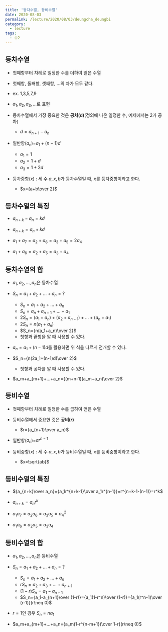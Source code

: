 ```yaml
---
title: '등차수열, 등비수열'
date: 2020-08-03
permalink: /lecture/2020/08/03/deungcha_deungbi
category:
  - lecture
tags:
  - 수2
---
```


## 등차수열
- 첫째항부터 차례로 일정한 수를 더하여 얻은 수열

- 첫째항, 둘째항, 셋째항, ...의 차가 모두 같다.

- ex. 1,3,5,7,9

- $a_1, a_2, a_3, ...$로 표현

- 등차수열에서 가장 중요한 것은 **공차(d)**(정의에 나온 일정한 수, 예제에서는 2가 공차)
	- $d=a_{n+1}-a_n$

- 일반항($a_n$)=$a_1+(n-1)d$
	- $a_1=1$
	- $a_2=1+d$
	- $a_3=1+2d$

- 등차중항($x$) : 세 수 $a,x,b$가 등차수열일 때, $x$를 등차중항이라고 한다.
	- $x={a+b\over 2}$

## 등차수열의 특징
- $a_{n+k}-a_n=kd$

- $a_{n+k}=a_n+kd$

- $a_1+a_7=a_2+a_6=a_3+a_5=2a_4$

- $a_1+a_6=a_2+a_5=a_3+a_4$

## 등차수열의 합
- $a_1, a_2, ..., a_n$은 등차수열

- $S_n=a_1+a_2+...+a_n=?$

	- $S_n=a_1+a_2+...+a_n$
	- $S_n=a_n+a_{n-1}+...+a_1$
	- $2S_n=(a_1+a_n)+(a_2+a_{n-1})+...+(a_n+a_1)$
	- $2S_n=n(a_1+a_n)$
	- $S_n={n(a_1+a_n)\over 2}$
	- 첫항과 끝항을 알 때 사용할 수 있다.

- $a_n=a_1+(n-1)d$를 활용하면 위 식을 다르게 전개할 수 있다.

- $S_n={n(2a_1+(n-1)d)\over 2}$
	- 첫항과 공차를 알 때 사용할 수 있다.

- $a_m+a_{m+1}+...+a_n={(m+n-1)(a_m+a_n)\over 2}$

## 등비수열
- 첫째항부터 차례로 일정한 수를 곱하여 얻은 수열

- 등비수열에서 중요한 것은 **공비($r$)**
	- $r={a_{n+1}\over a_n}$

- 일반항($a_n$)=$ar^{n-1}$

- 등비중항($x$) : 세 수 $a,x,b$가 등비수열일 때, $x$를 등비중항이라고 한다.
	- $x=\sqrt{ab}$

## 등비수열의 특징
- ${a_{n+k}\over a_n}={a_1r^{n+k-1}\over a_1r^{n-1}}=r^{n+k-1-(n-1)}=r^k$

- ${a_{n+k}}=a_nr^k$

- $a_1a_7=a_2a_6=a_3a_5=a_4^2$

- $a_1a_6=a_2a_5=a_3a_4$

## 등비수열의 합
- $a_1, a_2, ..., a_n$은 등비수열

- $S_n=a_1+a_2+...+a_n=?$

	- $S_n=a_1+a_2+...+a_n$
	- $rS_n=a_2+a_3+...+a_{n+1}$
	- $(1-r)S_n=a_1-a_{n+1}$
	- $S_n={a_1-a_{n+1}\over (1-r)}={a_1(1-r^n)\over (1-r)}={a_1(r^n-1)\over (r-1)}(r\neq 0)$

- $r=1$인 경우 $S_n=na_1$

- $a_m+a_{m+1}+...+a_n={a_m(1-r^{n-m+1})\over 1-r}(r\neq 0)$